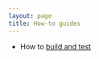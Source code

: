 ```yaml
---
layout: page
title: How-to guides
---
```


- How to [build and test](https://earth-system-radiation.github.io/rte-rrtmgp/how-tos/build-and-test.html)

